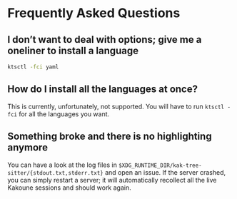 # Frequently Asked Questions

## I don’t want to deal with options; give me a oneliner to install a language

```sh
ktsctl -fci yaml
```

## How do I install all the languages at once?

This is currently, unfortunately, not supported. You will have to run `ktsctl -fci` for all the languages you want.

## Something broke and there is no highlighting anymore

You can have a look at the log files in `$XDG_RUNTIME_DIR/kak-tree-sitter/{stdout.txt,stderr.txt}` and open an issue.
If the server crashed, you can simply restart a server; it will automatically recollect all the live Kakoune sessions
and should work again.
